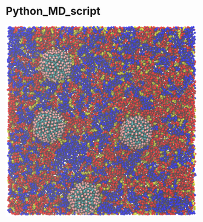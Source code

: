 # Python_MD_script

![alt text](https://github.com/syn2018/Python_MD_scripts/blob/master/front.png)
